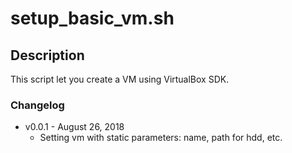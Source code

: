 # setup_basic_vm.sh

## Description
This script let you create a VM using VirtualBox SDK.

### Changelog

* v0.0.1 - August 26, 2018
  - Setting vm with static parameters: name, path for hdd, etc.
